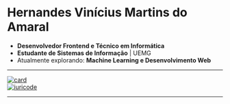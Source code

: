 <!--
**herndzz/herndzz** is a ✨ _special_ ✨ repository because its `README.md` (this file) appears on your GitHub profile.

Here are some ideas to get you started:

- 🔭 I’m currently working on ...
- 🌱 I’m currently learning ...
- 👯 I’m looking to collaborate on ...
- 🤔 I’m looking for help with ...
- 💬 Ask me about ...
- 📫 How to reach me: ...
- 😄 Pronouns: ...
- ⚡ Fun fact: ...
-->

# Hernandes Vinícius Martins do Amaral

* **Desenvolvedor Frontend e Técnico em Informática**  
* **Estudante de Sistemas de Informação** | UEMG  
* Atualmente explorando: **Machine Learning e Desenvolvimento Web**  

---

[![card](https://github-readme-stats.vercel.app/api?username=herndzz&theme=dracula&show_icons=true)](https://github.com/anuraghazra/github-readme-stats)    
[![iuricode](https://github-readme-stats.vercel.app/api/top-langs/?username=herndzz&hide=html&layout=compact&theme=dracula)](https://github.com/anuraghazra/github-readme-stats)

---


